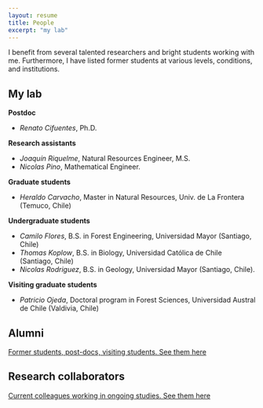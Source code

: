 ```yaml
---
layout: resume
title: People
excerpt: "my lab"
---
```


I benefit from several talented researchers and bright students working with me.  Furthermore, I have listed former students at various levels, conditions, and institutions. 

## My lab

__Postdoc__

* *Renato Cifuentes*, Ph.D.

__Research assistants__

* *Joaquín Riquelme*, Natural Resources Engineer, M.S.
* *Nicolas Pino*, Mathematical Engineer.

__Graduate students__

* *Heraldo Carvacho*, Master in Natural Resources, Univ. de La Frontera (Temuco, Chile)

__Undergraduate students__

* *Camilo Flores*, B.S. in Forest Engineering, Universidad Mayor (Santiago, Chile)
* *Thomas Koplow*, B.S. in Biology, Universidad Católica de Chile (Santiago, Chile)
* *Nicolas Rodriguez*, B.S. in Geology, Universidad Mayor (Santiago, Chile).

__Visiting graduate students__

* *Patricio Ojeda*, Doctoral program in Forest Sciences, Universidad Austral de Chile (Valdivia, Chile)


## Alumni

[Former students, post-docs, visiting students. See them here](./alumni.md)

## Research collaborators
[Current colleagues working in ongoing studies. See them here](./alumni.md)



<!-- ### Footer
![](images/droneYo.JPG)
Last updated: August 2020 -->
